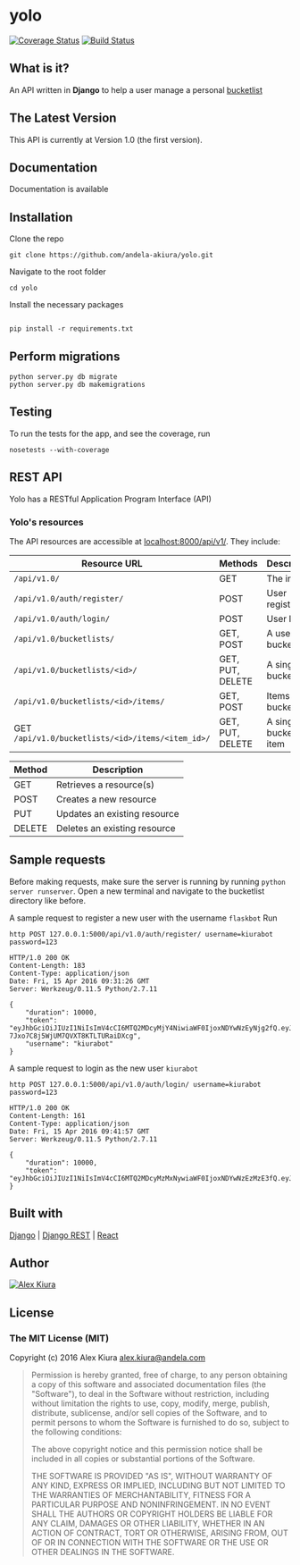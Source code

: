 # yolo
[![Coverage Status](https://coveralls.io/repos/github/andela-akiura/yolo/badge.svg?branch=feature-review)](https://coveralls.io/github/andela-akiura/yolo?branch=feature-review)
[![Build Status](https://travis-ci.org/andela-akiura/yolo.svg?branch=feature-review)](https://travis-ci.org/andela-akiura/yolo)

## What is it?

An API  written in **Django** to help a user manage a personal [bucketlist](http://www.urbandictionary.com/define.php?term=bucket%20list)

## The Latest Version
This API is currently at Version 1.0 (the first version).

## Documentation
Documentation is available

## Installation
Clone the repo
```
git clone https://github.com/andela-akiura/yolo.git
```

Navigate to the root folder
```
cd yolo
```
Install the necessary packages
```

pip install -r requirements.txt
```



## Perform migrations
```
python server.py db migrate
python server.py db makemigrations
```

## Testing
To run the tests for the app, and see the coverage, run
```
nosetests --with-coverage
```

## REST API
Yolo has a RESTful Application Program Interface (API)

### Yolo's resources
The API resources are accessible at [localhost:8000/api/v1/](http://127.0.0.1:1738/api/v1.0/). They include:

| Resource URL | Methods | Description |
| -------- | ------------- | --------- |
| `/api/v1.0/` | GET  | The index |
| `/api/v1.0/auth/register/` | POST  | User registration |
|  `/api/v1.0/auth/login/` | POST | User login|
| `/api/v1.0/bucketlists/` | GET, POST | A user's bucket lists |
| `/api/v1.0/bucketlists/<id>/` | GET, PUT, DELETE | A single bucket list |
| `/api/v1.0/bucketlists/<id>/items/` | GET, POST | Items in a bucket list |
| GET `/api/v1.0/bucketlists/<id>/items/<item_id>/` | GET, PUT, DELETE| A single bucket list item|


| Method | Description |
|------- | ----------- |
| GET | Retrieves a resource(s) |
| POST | Creates a new resource |
| PUT | Updates an existing resource |
| DELETE | Deletes an existing resource |

## Sample requests
Before making requests, make sure the server is running by running `python server runserver`.
Open a new terminal and navigate to the bucketlist directory like before.

A sample request to register a new user with the username `flaskbot`
Run
```
http POST 127.0.0.1:5000/api/v1.0/auth/register/ username=kiurabot password=123

HTTP/1.0 200 OK
Content-Length: 183
Content-Type: application/json
Date: Fri, 15 Apr 2016 09:31:26 GMT
Server: Werkzeug/0.11.5 Python/2.7.11

{
    "duration": 10000,
    "token": "eyJhbGciOiJIUzI1NiIsImV4cCI6MTQ2MDcyMjY4NiwiaWF0IjoxNDYwNzEyNjg2fQ.eyJpZCI6M30.Gdm0loJ9XRS-7Jxo7C8j5WjUM7QVXT8KTLTURaiDXcg",
    "username": "kiurabot"
}
```
A sample request to login as the new user `kiurabot`
```
http POST 127.0.0.1:5000/api/v1.0/auth/login/ username=kiurabot password=123

HTTP/1.0 200 OK
Content-Length: 161
Content-Type: application/json
Date: Fri, 15 Apr 2016 09:41:57 GMT
Server: Werkzeug/0.11.5 Python/2.7.11

{
    "duration": 10000,
    "token": "eyJhbGciOiJIUzI1NiIsImV4cCI6MTQ2MDcyMzMxNywiaWF0IjoxNDYwNzEzMzE3fQ.eyJpZCI6NH0.1KCQD47JyKWT1cOkITA8l5_TYVEtHfVIQqXP_qB9q3M"
}
```


## Built with
[Django](https://www.djangoproject.com/) |
[Django REST](http://www.django-rest-framework.org/) |
[React](https://facebook.github.io/react/)


## Author
[![Alex Kiura](http://0.gravatar.com/avatar/ea50741579447e4a8dcd743e10c25fd7?s=144)](https://github.com/andela-akiura)


## License

### The MIT License (MIT)

Copyright (c) 2016 Alex Kiura <alex.kiura@andela.com>

> Permission is hereby granted, free of charge, to any person obtaining a copy
> of this software and associated documentation files (the "Software"), to deal
> in the Software without restriction, including without limitation the rights
> to use, copy, modify, merge, publish, distribute, sublicense, and/or sell
> copies of the Software, and to permit persons to whom the Software is
> furnished to do so, subject to the following conditions:
>
> The above copyright notice and this permission notice shall be included in
> all copies or substantial portions of the Software.
>
> THE SOFTWARE IS PROVIDED "AS IS", WITHOUT WARRANTY OF ANY KIND, EXPRESS OR
> IMPLIED, INCLUDING BUT NOT LIMITED TO THE WARRANTIES OF MERCHANTABILITY,
> FITNESS FOR A PARTICULAR PURPOSE AND NONINFRINGEMENT. IN NO EVENT SHALL THE
> AUTHORS OR COPYRIGHT HOLDERS BE LIABLE FOR ANY CLAIM, DAMAGES OR OTHER
> LIABILITY, WHETHER IN AN ACTION OF CONTRACT, TORT OR OTHERWISE, ARISING FROM,
> OUT OF OR IN CONNECTION WITH THE SOFTWARE OR THE USE OR OTHER DEALINGS IN
> THE SOFTWARE.
